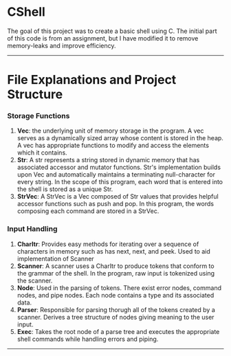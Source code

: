 # CShell 
                              
 The goal of this project was to create a basic shell using C. The initial part of this code is from an assignment, but I have modified it to remove memory-leaks and improve efficiency.
 
---

  # File Explanations and Project Structure
  ### Storage Functions        
  1. **Vec**: the underlying unit of memory storage in the program. A vec serves as a dynamically sized array whose content is stored in the heap. A vec has appropriate functions to modify and access the elements which it contains.
  2. **Str**: A str represents a string stored in dynamic memory that has associated accessor and mutator functions. Str's implementation builds upon Vec and automatically maintains a terminating null-character for every string. In the scope of this program, each word that is entered into the shell is stored as a unique Str.
  3. **StrVec**: A StrVec is a Vec composed of Str values that provides helpful accessor functions such as push and pop. In this program, the words composing each command are stored in a StrVec.
  
### Input Handling
1. **CharItr**: Provides easy methods for iterating over a sequence of characters in memory such as has next, next, and peek. Used to aid implementation of Scanner
2. **Scanner**: A scanner uses a CharItr to produce tokens that conform to the grammar of the shell. In the program, raw input is tokenized using the scanner.
3. **Node**: Used in the parsing of tokens. There exist error nodes, command nodes, and pipe nodes. Each node contains a type and its associated data.
4. **Parser**: Responsible for parsing thorugh all of the tokens created by a scanner. Derives a tree structure of nodes giving meaning to the user input.
5. **Exec**: Takes the root node of a parse tree and executes the appropriate shell commands while handling errors and piping.

---
